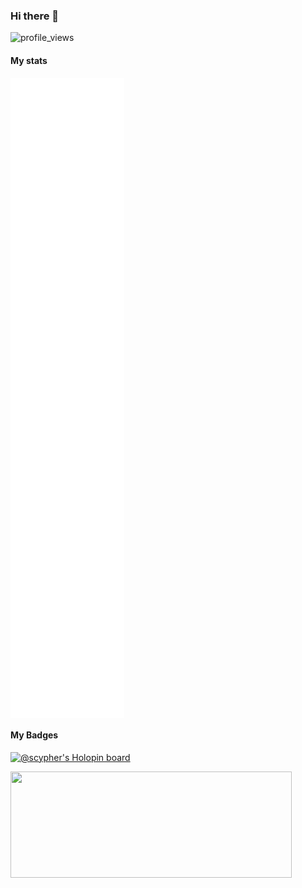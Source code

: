### Hi there 👋

![profile_views](https://komarev.com/ghpvc/?username=ShashankKumarSaxena)

#### My stats

<img align="center" src="/github-metrics.svg" alt="Shashank's github stats">

#### My Badges

[![@scypher's Holopin board](https://holopin.io/api/user/board?user=scypher)](https://holopin.io/@scypher)

<a href="https://novu.co/contributors/ShashankKumarSaxena/"><img src="https://contributors.novu.co/profiles/ShashankKumarSaxena-small.jpg" height="170" width="450" alt="" /></a>
